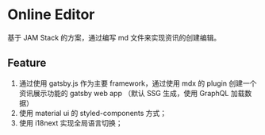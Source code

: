 # Online Editor

基于 JAM Stack 的方案，通过编写 md 文件来实现资讯的创建编辑。

## Feature
1. 通过使用 gatsby.js 作为主要 framework，通过使用 mdx 的 plugin 创建一个资讯展示功能的 gatsby web app （默认 SSG 生成，使用 GraphQL 加载数据）
2. 使用 material ui 的 styled-components 方式；
3. 使用 i18next 实现全局语言切换；
